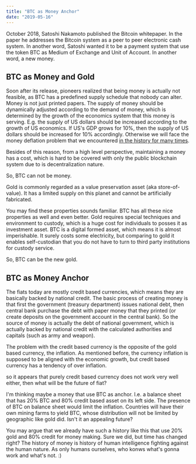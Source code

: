 ```yaml
---
title: "BTC as Money Anchor"
date: "2019-05-16"
---
```


October 2018, Satoshi Nakamoto published the Bitcoin whitepaper. In the paper he addresses the Bitcoin system as a peer to peer electronic cash system. In another word, Satoshi wanted it to be a payment system that use the token BTC as Medium of Exchange and Unit of Account. In another word, a new money.

## BTC as Money and Gold

Soon after its release, pioneers realized that being money is actually not feasible, as BTC has a predefined supply schedule that nobody can alter. Money is not just printed papers. The supply of money should be dynamically adjusted according to the demand of money, which is determined by the growth of the economics system that this money is serving. E.g. the supply of US dollars should be increased according to the growth of US economics. If US's GDP grows for 10%, then the supply of US dollars should be increased for 10% accordingly. Otherwise we will face the money deflation problem that we encountered [in the history for many times](https://en.wikipedia.org/wiki/Deflation#Historical_examples). 

Besides of this reason, from a high level perspective, maintaining a money has a cost, which is hard to be covered with only the public blockchain system due to is decentralization nature.

So, BTC can not be money.

Gold is commonly regarded as a value preservation asset (aka store-of-value). It has a limited supply on this planet and cannot be artificially fabricated. 

You may find these properties sounds familiar. BTC has all these nice properties as well and even better. Gold requires special techniques and environment to custody, which is a huge cost for individuals to posses it as investment asset. BTC is a digital formed asset, which means it is almost imperishable. It surely costs some electricity, but comparing to gold it enables self-custodian that you do not have to turn to third party institutions for custody service. 

So, BTC can be the new gold.

## BTC as Money Anchor

The fiats today are mostly credit based currencies, which means they are basically backed by national credit. The basic process of creating money is that first the government (treasury department) issues national debt, then central bank purchase the debt with paper money that they printed (or create deposits on the government account in the central bank). So the source of money is actually the debt of national government, which is actually backed by national credit with the calculated authorities and capitals (such as army and weapon).

The problem with the credit based currency is the opposite of the gold based currency, the inflation. As mentioned before, the currency inflation is supposed to be aligned with the economic growth, but credit based currency has a tendency of over inflation.

so it appears that purely credit based currency does not work very well either, then what will be the future of fiat?

I'm thinking maybe a money that use BTC as anchor. I.e. a balance sheet that has 20% BTC and 80% credit based asset on its left side. The presence of BTC on balance sheet would limit the inflation. Countries will have their own mining farms to yield BTC, whose distribution will not be limited by geographic like gold did. Isn't it an appealing future?

You may argue that we already have such a history like this that use 20% gold and 80% credit for money making. Sure we did, but time has changed right? The history of money is history of human intelligence fighting against the human nature. As only humans ourselves, who konws what's gonna work and what's not. :)
